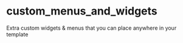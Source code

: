 # custom_menus_and_widgets
Extra custom widgets &amp; menus that you can place anywhere in your template
